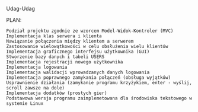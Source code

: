 Udag-Udag

PLAN:

    Podział projektu zgodnie ze wzorcem Model-Widok-Kontroler (MVC)
    Implementacja klas serwera i klienta
    Nawiązanie połączenia między klientem a serwerem
    Zastosowanie wielowątkowości w celu obsłużenia wielu klientów
    Implementacja graficznego interfejsu użytkownika (GUI)
    Stworzenie bazy danych i tabeli USERS
    Implementacja rejestracji nowego użytkownika
    Implementacja logowania
    Implementacja walidacji wprowadzanych danych logowania
    Implementacja poprawnego zamykania połączeń (obsługa wyjątków)
    Usprawnienie działania (zamykanie programu krzyżykiem, enter - wyślij, scroll zawsze na dole)
    Implementacja dodatków (prostych gier)
    Podstawowa wersja programu zaimplemetowana dla środowiska tekstowego w systemie Linux
